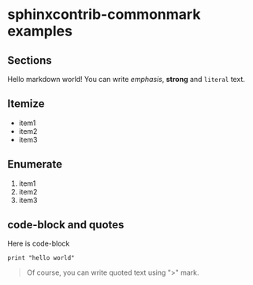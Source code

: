 # sphinxcontrib-commonmark examples

## Sections

Hello markdown world!
You can write *emphasis*, **strong** and `literal` text.

## Itemize

* item1
* item2
* item3

## Enumerate

1. item1
2. item2
3. item3

## code-block and quotes

Here is code-block

    print "hello world"

> Of course, you can write quoted text
> using ">" mark.
